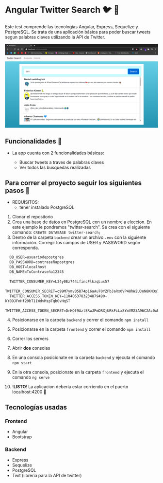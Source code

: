 # Angular Twitter Search :bird: :rocket:
  Este test comprende las tecnologías Angular, Express, Sequelize y PostgreSQL. Se trata de una aplicación básica para poder buscar tweets segun palabras claves utilizando la API de Twitter.

  ![HomeTwitterSearch](ReadmeAssets/home-twitter-search.png)

## **Funcionalidades** :star2:
  
  - La app cuenta con 2 funcionalidades básicas:
    
    + Buscar tweets a traves de palabras claves
    + Ver todos las busquedas realizadas

## Para correr el proyecto seguir los siguientes pasos :bookmark_tabs:
  - REQUISITOS:
    - tener instalado PostgreSQL
  
  1. Clonar el repositorio
  2. Crea una base de datos en PostgreSQL con un nombre a eleccion. En este ejemplo le pondremos "twitter-search". Se crea con el siguiente comando: `CREATE DATABASE twitter-search;`
  3. Dentro de la carpeta `backend` crear un archivo `.env` con la siguiente información. Corregir los campos de USER y PASSWORD según corresponda.

```
  DB_USER=usuariodepostgres
  DB_PASSWORD=contraseñapostgres
  DB_HOST=localhost
  DB_NAME=TuContraseña12345

  TWITTER_CONSUMER_KEY=L34y0Ez744ifincFlkzqLus57
  TWITTER_CONSUMER_SECRET=c99M7ymvB5B74p16aAu70YZPbJaRx0VP48hW2UJoN8KNOs7hr8
  TWITTER_ACCESS_TOKEN_KEY=1104063783234879490-kY0DJFnHf29bT11WdvMspTqbGvHqST
  TWITTER_ACCESS_TOKEN_SECRET=DrHQf9AztSRwJPmDRXjURkFiLx8YmVM23A96C2Ac0xUwd
```

  4. Posicionarse en la carpeta `backend` y correr el comando `npm install`
   
  5. Posicionarse en la carpeta `frontend` y correr el comando `npm install`

  6. Correr los servers
  7. Abrir **dos** consolas
  8. En una consola posicionate en la carpeta `backend` y ejecuta el comando `npm start`
  9.  En la otra consola, posicionate en la carpeta `frontend` y ejecuta el comando `ng serve`
  10. !**LISTO**! La aplicacion debería estar corriendo en el puerto localhost:4200 :rocket:

## Tecnologías usadas

### Frontend
- Angular
- Bootstrap

### Backend
- Express
- Sequelize
- PostgreSQL
- Twit (librería para la API de twitter)